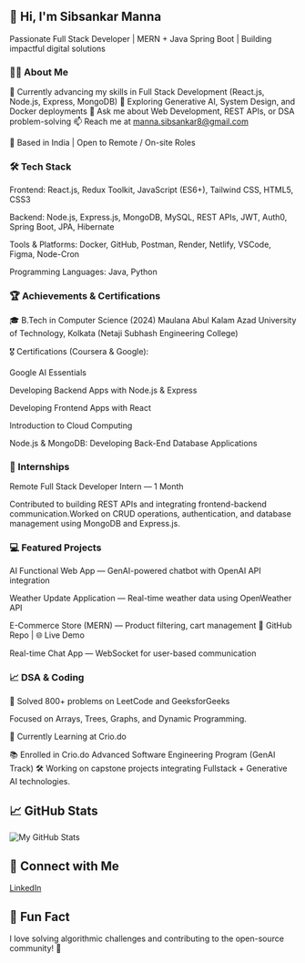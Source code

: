 ## 👋 Hi, I'm Sibsankar Manna

Passionate Full Stack Developer | MERN + Java Spring Boot | Building impactful digital solutions

### 🧑‍💻 About Me

🌱 Currently advancing my skills in Full Stack Development (React.js, Node.js, Express, MongoDB)
🚀 Exploring Generative AI, System Design, and Docker deployments
💬 Ask me about Web Development, REST APIs, or DSA problem-solving
📫 Reach me at manna.sibsankar8@gmail.com

📍 Based in India | Open to Remote / On-site Roles

### 🛠️ Tech Stack

Frontend:
React.js, Redux Toolkit, JavaScript (ES6+), Tailwind CSS, HTML5, CSS3

Backend:
Node.js, Express.js, MongoDB, MySQL, REST APIs, JWT, Auth0, Spring Boot, JPA, Hibernate

Tools & Platforms:
Docker, GitHub, Postman, Render, Netlify, VSCode, Figma, Node-Cron

Programming Languages:
Java, Python

### 🏆 Achievements & Certifications

🎓 B.Tech in Computer Science (2024)
Maulana Abul Kalam Azad University of Technology, Kolkata (Netaji Subhash Engineering College)

🎖️ Certifications (Coursera & Google):

Google AI Essentials

Developing Backend Apps with Node.js & Express

Developing Frontend Apps with React

Introduction to Cloud Computing

Node.js & MongoDB: Developing Back-End Database Applications

### 💼 Internships

Remote Full Stack Developer Intern — 1 Month

Contributed to building REST APIs and integrating frontend-backend communication.Worked on CRUD operations, authentication, and database management using MongoDB and Express.js.

### 💻 Featured Projects

AI Functional Web App — GenAI-powered chatbot with OpenAI API integration

Weather Update Application — Real-time weather data using OpenWeather API

E-Commerce Store (MERN) — Product filtering, cart management
🔗 GitHub Repo
 | 🌐 Live Demo

Real-time Chat App — WebSocket  for user-based communication

### 📈 DSA & Coding

🧠 Solved 800+ problems on LeetCode
 and GeeksforGeeks

Focused on Arrays, Trees, Graphs, and Dynamic Programming.

🎯 Currently Learning at Crio.do

📚 Enrolled in Crio.do Advanced Software Engineering Program (GenAI Track)
🛠️ Working on capstone projects integrating Fullstack + Generative AI technologies.


## 📈 GitHub Stats

![My GitHub Stats](https://github-readme-stats.vercel.app/api?username=sibsankarmanna&show_icons=true&hide_title=true&count_private=true&hide=prs)

## 🔗 Connect with Me

[LinkedIn](www.linkedin.com/in/sibsankarmanna82973b1a2)  


## 💬 Fun Fact

I love solving algorithmic challenges and contributing to the open-source community! 🎉
